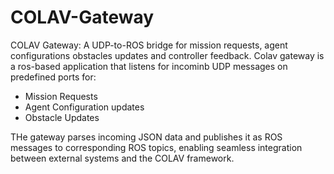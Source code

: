 # COLAV-Gateway
COLAV Gateway: A UDP-to-ROS bridge for mission requests, agent configurations obstacles updates and controller feedback.
Colav gateway is a ros-based application that listens for incominb UDP messages on predefined ports for: 
- Mission Requests
- Agent Configuration updates
- Obstacle Updates

THe gateway parses incoming JSON data and publishes it as ROS messages to corresponding ROS topics, enabling seamless integration between external systems and the COLAV framework.
